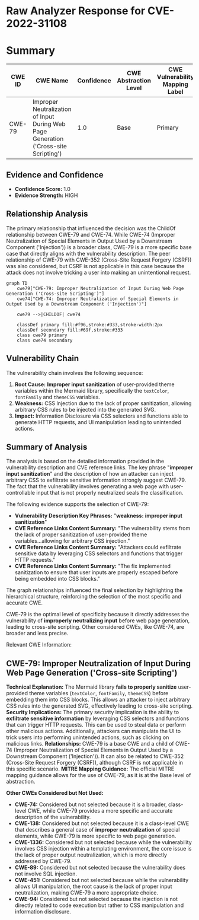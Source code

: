 # Raw Analyzer Response for CVE-2022-31108

# Summary
| CWE ID | CWE Name | Confidence | CWE Abstraction Level | CWE Vulnerability Mapping Label | CWE-Vulnerability Mapping Notes |
|---|---|---|---|---|---|
| CWE-79 | Improper Neutralization of Input During Web Page Generation ('Cross-site Scripting') | 1.0 | Base | Primary | Allowed |

## Evidence and Confidence

*   **Confidence Score:** 1.0
*   **Evidence Strength:** HIGH

## Relationship Analysis
The primary relationship that influenced the decision was the ChildOf relationship between CWE-79 and CWE-74. While CWE-74 (Improper Neutralization of Special Elements in Output Used by a Downstream Component ('Injection')) is a broader class, CWE-79 is a more specific base case that directly aligns with the vulnerability description. The peer relationship of CWE-79 with CWE-352 (Cross-Site Request Forgery (CSRF)) was also considered, but CSRF is not applicable in this case because the attack does not involve tricking a user into making an unintentional request.

```mermaid
graph TD
    cwe79["CWE-79: Improper Neutralization of Input During Web Page Generation ('Cross-site Scripting')"]
    cwe74["CWE-74: Improper Neutralization of Special Elements in Output Used by a Downstream Component ('Injection')"]

    cwe79 -->|CHILDOF| cwe74

    classDef primary fill:#f96,stroke:#333,stroke-width:2px
    classDef secondary fill:#69f,stroke:#333
    class cwe79 primary
    class cwe74 secondary
```

## Vulnerability Chain
The vulnerability chain involves the following sequence:
1.  **Root Cause:** **Improper input sanitization** of user-provided theme variables within the Mermaid library, specifically the `textColor`, `fontFamily` and `themeCSS` variables.
2.  **Weakness:** CSS Injection due to the lack of proper sanitization, allowing arbitrary CSS rules to be injected into the generated SVG.
3.  **Impact:** Information Disclosure via CSS selectors and functions able to generate HTTP requests, and UI manipulation leading to unintended actions.

## Summary of Analysis
The analysis is based on the detailed information provided in the vulnerability description and CVE reference links. The key phrase "**improper input sanitization**" and the description of how an attacker can inject arbitrary CSS to exfiltrate sensitive information strongly suggest CWE-79. The fact that the vulnerability involves generating a web page with user-controllable input that is not properly neutralized seals the classification.

The following evidence supports the selection of CWE-79:
*   **Vulnerability Description Key Phrases:** "**weakness:** **improper input sanitization**"
*   **CVE Reference Links Content Summary:** "The vulnerability stems from the lack of proper sanitization of user-provided theme variables...allowing for arbitrary CSS injection."
*   **CVE Reference Links Content Summary:** "Attackers could exfiltrate sensitive data by leveraging CSS selectors and functions that trigger HTTP requests."
*   **CVE Reference Links Content Summary:** "The fix implemented sanitization to ensure that user inputs are properly escaped before being embedded into CSS blocks."

The graph relationships influenced the final selection by highlighting the hierarchical structure, reinforcing the selection of the most specific and accurate CWE.

CWE-79 is the optimal level of specificity because it directly addresses the vulnerability of **improperly neutralizing input** before web page generation, leading to cross-site scripting. Other considered CWEs, like CWE-74, are broader and less precise.

Relevant CWE Information:

## CWE-79: Improper Neutralization of Input During Web Page Generation ('Cross-site Scripting')
**Technical Explanation:** The Mermaid library **fails to properly sanitize** user-provided theme variables (`textColor`, `fontFamily`, `themeCSS`) before embedding them into CSS blocks. This allows an attacker to inject arbitrary CSS rules into the generated SVG, effectively leading to cross-site scripting.
**Security Implications:** The primary security implication is the ability to **exfiltrate sensitive information** by leveraging CSS selectors and functions that can trigger HTTP requests. This can be used to steal data or perform other malicious actions. Additionally, attackers can manipulate the UI to trick users into performing unintended actions, such as clicking on malicious links.
**Relationships:** CWE-79 is a base CWE and a child of CWE-74 (Improper Neutralization of Special Elements in Output Used by a Downstream Component ('Injection')). It can also be related to CWE-352 (Cross-Site Request Forgery (CSRF)), although CSRF is not applicable in this specific scenario.
**MITRE Mapping Guidance:** The official MITRE mapping guidance allows for the use of CWE-79, as it is at the Base level of abstraction.

**Other CWEs Considered but Not Used:**
*   **CWE-74:** Considered but not selected because it is a broader, class-level CWE, while CWE-79 provides a more specific and accurate description of the vulnerability.
*   **CWE-138:** Considered but not selected because it is a class-level CWE that describes a general case of **improper neutralization** of special elements, while CWE-79 is more specific to web page generation.
*   **CWE-1336:** Considered but not selected because while the vulnerability involves CSS injection within a templating environment, the core issue is the lack of proper output neutralization, which is more directly addressed by CWE-79.
*   **CWE-89:** Considered but not selected because the vulnerability does not involve SQL injection.
*   **CWE-451:** Considered but not selected because while the vulnerability allows UI manipulation, the root cause is the lack of proper input neutralization, making CWE-79 a more appropriate choice.
*   **CWE-94:** Considered but not selected because the injection is not directly related to code execution but rather to CSS manipulation and information disclosure.